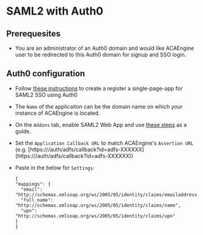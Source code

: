 # SAML2 with Auth0

## Prerequesites

* You are an administrator of an Auth0 domain and would like ACAEngine user to be redirected to this Auth0 domain for signup and SSO login.

## Auth0 configuration

* Follow [these instructions](https://auth0.com/docs/dashboard/guides/applications/register-app-spa) to create a register a single-page-app for SAML2 SSO using Auth0
* The `Name` of the applicaiton can be the domain name on which your instance of ACAEngine is located.
* On the `Addons` tab, enable SAML2 Web App and use [these steps](https://auth0.com/docs/protocols/saml/saml2webapp-tutorial) as a guide.
* Set the `Application Callback URL` to match ACAEngine's `Assertion URL` \(e.g. [https:///auth/adfs/callback?id=adfs-XXXXXX\](https:///auth/adfs/callback?id=adfs-XXXXXX\)\)
* Paste in the below for `Settings`:

  ```text
  {
  "mappings": {
    "email": "http://schemas.xmlsoap.org/ws/2005/05/identity/claims/emailaddress",
    "full_name": "http://schemas.xmlsoap.org/ws/2005/05/identity/claims/name",
    "upn": "http://schemas.xmlsoap.org/ws/2005/05/identity/claims/upn"
  }
  }
  ```

